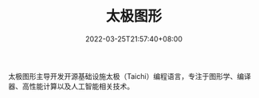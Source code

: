 ﻿---
weight: 
title: "太极图形"
description: "太极图形主导开发开源基础设施太极（Taichi）编程语言，专注于图形学、编译器、高性能计算以及人工智能相关技术。"
date: 2022-03-25T21:57:40+08:00
lastmod: 2022-03-25T16:45:40+08:00
draft: false
authors: ["Metabd"]
featuredImage: "297.webp"
link: "http://www.taichi-graphics.com/"
tags: ["太极图形","开发者服务"]
categories: ["navigation"]
navigation: ["开发者服务"]
lightgallery: true
toc: true
pinned: false
recommend: false
recommend1: false
---
太极图形主导开发开源基础设施太极（Taichi）编程语言，专注于图形学、编译器、高性能计算以及人工智能相关技术。
